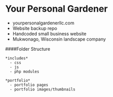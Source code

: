 # Your Personal Gardener
- yourpersonalgardenerllc.com
- Website backup repo
- Handcoded small business website
- Mukwonago, Wisconsin landscape company


####Folder Structure
~~~~
*includes*
  - css
  - js
  - php modules

*portfolio*
  - portfolio pages
  - portfolio images/thumbnails
~~~~
